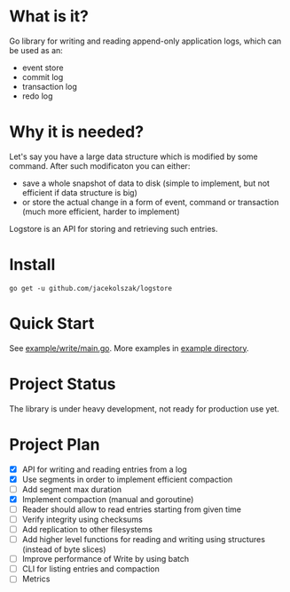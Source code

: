 # What is it?

Go library for writing and reading append-only application logs, which can be used as an:

* event store
* commit log
* transaction log
* redo log

# Why it is needed?

Let's say you have a large data structure which is modified by some command. After such modificaton you can either:

* save a whole snapshot of data to disk (simple to implement, but not efficient if data structure is big)
* or store the actual change in a form of event, command or transaction (much more efficient, harder to implement)

Logstore is an API for storing and retrieving such entries.

# Install

`go get -u github.com/jacekolszak/logstore`

# Quick Start

See [example/write/main.go](example/write/main.go). More examples in [example directory](example).

# Project Status

The library is under heavy development, not ready for production use yet.

# Project Plan

* [x] API for writing and reading entries from a log
* [x] Use segments in order to implement efficient compaction
* [ ] Add segment max duration 
* [x] Implement compaction (manual and goroutine)
* [ ] Reader should allow to read entries starting from given time
* [ ] Verify integrity using checksums
* [ ] Add replication to other filesystems
* [ ] Add higher level functions for reading and writing using structures (instead of byte slices)  
* [ ] Improve performance of Write by using batch
* [ ] CLI for listing entries and compaction
* [ ] Metrics
